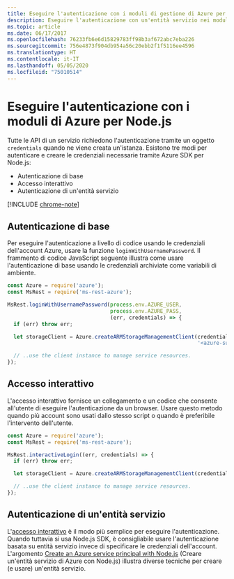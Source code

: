 ```yaml
---
title: Eseguire l'autenticazione con i moduli di gestione di Azure per Node.js
description: Eseguire l'autenticazione con un'entità servizio nei moduli di gestione di Azure per Node.js
ms.topic: article
ms.date: 06/17/2017
ms.openlocfilehash: 76233fb6e6d15829783ff98b3af672abc7eba226
ms.sourcegitcommit: 756e4873f904db954a56c20ebb2f1f5116ee4596
ms.translationtype: HT
ms.contentlocale: it-IT
ms.lasthandoff: 05/05/2020
ms.locfileid: "75010514"
---
```

# <a name="authenticate-with-the-azure-modules-for-nodejs"></a>Eseguire l'autenticazione con i moduli di Azure per Node.js

Tutte le API di un servizio richiedono l'autenticazione tramite un oggetto `credentials` quando ne viene creata un'istanza. Esistono tre modi per autenticare e creare le credenziali necessarie tramite Azure SDK per Node.js: 

- Autenticazione di base
- Accesso interattivo
- Autenticazione di un'entità servizio

[!INCLUDE [chrome-note](includes/chrome-note.md)]

## <a name="basic-authentication"></a>Autenticazione di base

Per eseguire l'autenticazione a livello di codice usando le credenziali dell'account Azure, usare la funzione `loginWithUsernamePassword`. Il frammento di codice JavaScript seguente illustra come usare l'autenticazione di base usando le credenziali archiviate come variabili di ambiente. 

```javascript
const Azure = require('azure');
const MsRest = require('ms-rest-azure');

MsRest.loginWithUsernamePassword(process.env.AZURE_USER, 
                                 process.env.AZURE_PASS, 
                                 (err, credentials) => {
  if (err) throw err;

  let storageClient = Azure.createARMStorageManagementClient(credentials, 
                                                             '<azure-subscription-id>');

  // ..use the client instance to manage service resources.
});
```

## <a name="interactive-login"></a>Accesso interattivo

L'accesso interattivo fornisce un collegamento e un codice che consente all'utente di eseguire l'autenticazione da un browser. Usare questo metodo quando più account sono usati dallo stesso script o quando è preferibile l'intervento dell'utente.

```javascript
const Azure = require('azure');
const MsRest = require('ms-rest-azure');

MsRest.interactiveLogin((err, credentials) => {
  if (err) throw err;

  let storageClient = Azure.createARMStorageManagementClient(credentials, '<azure-subscription-id>');

  // ..use the client instance to manage service resources.
});
```

## <a name="service-principal-authentication"></a>Autenticazione di un'entità servizio

L'[accesso interattivo](#interactive-login) è il modo più semplice per eseguire l'autenticazione. Quando tuttavia si usa Node.js SDK, è consigliabile usare l'autenticazione basata su entità servizio invece di specificare le credenziali dell'account. L'argomento [Create an Azure service principal with Node.js](./node-sdk-azure-authenticate-principal.md) (Creare un'entità servizio di Azure con Node.js) illustra diverse tecniche per creare (e usare) un'entità servizio. 

